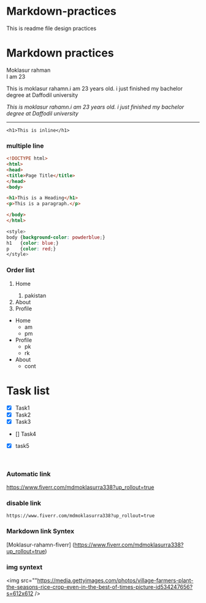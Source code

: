 # Markdown-practices
This is readme file design practices


# Markdown practices

Moklasur rahman <br>
I am 23



<p>This is moklasur rahamn.i am 23 years old. i just finished my bachelor degree at Daffodil university</p>

<i>This is moklasur rahamn.i am 23 years old. i just finished my bachelor degree at Daffodil university</i>
<br>

---

`<h1>This is inline</h1>`


### multiple line 
<!-- HTML formet -->
```html
<!DOCTYPE html>
<html>
<head>
<title>Page Title</title>
</head>
<body>

<h1>This is a Heading</h1>
<p>This is a paragraph.</p>

</body>
</html>
```

<!-- css formet -->
```css
<style>
body {background-color: powderblue;}
h1   {color: blue;}
p    {color: red;}
</style>
```

### Order list

<ol>
  <li>Home</li>
  <ol>
    <li> pakistan </li>
  </ol>
  <li>About</li>
  <li>Profile</li>
</ol>


- Home
  - am
  - pm
- Profile
    - pk
    - rk
- About
  - cont
  
  
  
# Task list

- [x] Task1
- [x] Task2
- [x] Task3
- [] Task4
- [x] task5


<br>


### Automatic link
https://www.fiverr.com/mdmoklasurra338?up_rollout=true

### disable link
`https://www.fiverr.com/mdmoklasurra338?up_rollout=true`


### Markdown link Syntex
[Moklasur-rahamn-fiverr] (https://www.fiverr.com/mdmoklasurra338?up_rollout=true)


### img syntext
<img src=""https://media.gettyimages.com/photos/village-farmers-plant-the-seasons-rice-crop-even-in-the-best-of-times-picture-id534247656?s=612x612 />

